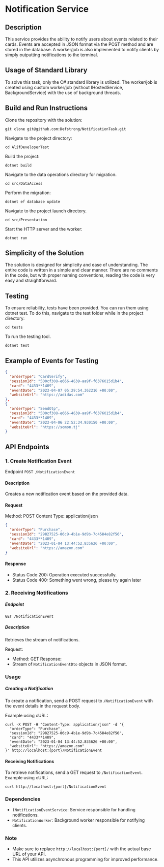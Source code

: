 # Notification Service

## Description
This service provides the ability to notify users about events related to their cards. Events are accepted in JSON format via the POST method and are stored in the database. A worker/job is also implemented to notify clients by simply outputting notifications to the terminal.

## Usage of Standard Library
To solve this task, only the C# standard library is utilized. The worker/job is created using custom worker/job (without IHostedService, BackgroundService) with the use of background threads.

## Build and Run Instructions
Clone the repository with the solution:
```shell
git clone git@github.com:Defstrong/NotificationTask.git
```
Navigate to the project directory: 
```shell
cd AlifDeveloperTest
```
Build the project: 
```shell
dotnet build
```
Navigate to the data operations directory for migration.
```
cd src/DataAccess
```
Perform the migration:
```
dotnet ef database update
```
Navigate to the project launch directory.
```
cd src/Presentation
```
Start the HTTP server and the worker: 
```
dotnet run
```

## Simplicity of the Solution
The solution is designed for simplicity and ease of understanding. The entire code is written in a simple and clear manner. There are no comments in the code, but with proper naming conventions, reading the code is very easy and straightforward.
## Testing
To ensure reliability, tests have been provided. You can run them using dotnet test. To do this, navigate to the test folder while in the project directory:
```shell
cd tests
```
To run the testing tool.
```
dotnet test
```

## Example of Events for Testing

```json
{
  "orderType": "CardVerify",
  "sessionId": "500cf308-e666-4639-aa9f-f6376015d1b4",
  "card": "4433**1409",
  "eventDate": "2023-04-07 05:29:54.362216 +00:00",
  "websiteUrl": "https://adidas.com"
},
{
  "orderType": "SendOtp",
  "sessionId": "500cf308-e666-4639-aa9f-f6376015d1b4", 
  "card": "4433**1409", 
  "eventDate": "2023-04-06 22:52:34.930150 +00:00",
  "websiteUrl": "https://somon.tj"
}
```

## API Endpoints
### 1. Create Notification Event
Endpoint
`POST /NotificationEvent`

#### Description
Creates a new notification event based on the provided data.

#### Request
Method: POST
Content Type: application/json
```json
{
  "orderType": "Purchase",
  "sessionId": "29827525-06c9-4b1e-9d9b-7c4584e82f56",
  "card": "4433**1409",
  "eventDate": "2023-01-04 13:44:52.835626 +00:00",
  "websiteUrl": "https://amazon.com"
}
```
#### Response
- Status Code 200: Operation executed successfully.
- Status Code 400: Something went wrong, please try again later

### 2. Receiving Notifications
##### Endpoint
`GET /NotificationEvent`

##### Description
Retrieves the stream of notifications.

Request:
- Method: GET
Response:
- Stream of `NotificationEventDto` objects in JSON format.

### Usage
##### **Creating a Notification**
To create a notification, send a POST request to `/NotificationEvent` with the event details in the request body.

Example using cURL:

```shell
curl -X POST -H "Content-Type: application/json" -d '{
  "orderType": "Purchase",
  "sessionId": "29827525-06c9-4b1e-9d9b-7c4584e82f56",
  "card": "4433**1409",
  "eventDate": "2023-01-04 13:44:52.835626 +00:00",
  "websiteUrl": "https://amazon.com"
}' http://localhost:{port}/NotificationEvent
```

#### **Receiving Notifications**
To retrieve notifications, send a GET request to `/NotificationEvent`.
Example using cURL:
```shell
curl http://localhost:{port}/NotificationEvent
```

### Dependencies
- `INotificationEventService`: Service responsible for handling notifications.
- `NotificationWorker`: Background worker responsible for notifying clients.

### Note
- Make sure to replace `http://localhost:{port}/` with the actual base URL of your API.
- This API utilizes asynchronous programming for improved performance.
